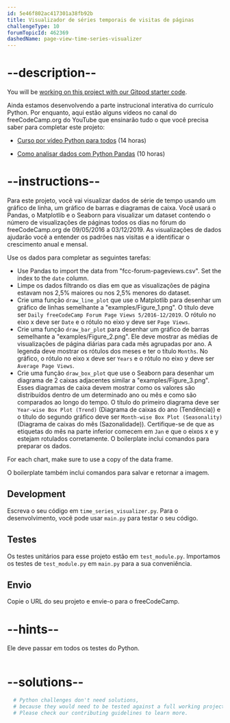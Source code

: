 ```yaml
---
id: 5e46f802ac417301a38fb92b
title: Visualizador de séries temporais de visitas de páginas
challengeType: 10
forumTopicId: 462369
dashedName: page-view-time-series-visualizer
---
```


# --description--

You will be <a href="https://gitpod.io/?autostart=true#https://github.com/freeCodeCamp/boilerplate-page-view-time-series-visualizer" target="_blank" rel="noopener noreferrer nofollow">working on this project with our Gitpod starter code</a>.

Ainda estamos desenvolvendo a parte instrucional interativa do currículo Python. Por enquanto, aqui estão alguns vídeos no canal do freeCodeCamp.org do YouTube que ensinarão tudo o que você precisa saber para completar este projeto:

- <a href="https://www.freecodecamp.org/news/python-for-everybody/" target="_blank" rel="noopener noreferrer nofollow">Curso por vídeo Python para todos</a> (14 horas)

- <a href="https://www.freecodecamp.org/news/how-to-analyze-data-with-python-pandas/" target="_blank" rel="noopener noreferrer nofollow">Como analisar dados com Python Pandas</a> (10 horas)

# --instructions--

Para este projeto, você vai visualizar dados de série de tempo usando um gráfico de linha, um gráfico de barras e diagramas de caixa. Você usará o Pandas, o Matplotlib e o Seaborn para visualizar um dataset contendo o número de visualizações de páginas todos os dias no fórum do freeCodeCamp.org de 09/05/2016 a 03/12/2019. As visualizações de dados ajudarão você a entender os padrões nas visitas e a identificar o crescimento anual e mensal.

Use os dados para completar as seguintes tarefas:

- Use Pandas to import the data from "fcc-forum-pageviews.csv". Set the index to the `date` column.
- Limpe os dados filtrando os dias em que as visualizações de página estavam nos 2,5% maiores ou nos 2,5% menores do dataset.
- Crie uma função `draw_line_plot` que use o Matplotlib para desenhar um gráfico de linhas semelhante a "examples/Figure_1.png". O título deve ser `Daily freeCodeCamp Forum Page Views 5/2016-12/2019`. O rótulo no eixo x deve ser `Date` e o rótulo no eixo y deve ser `Page Views`.
- Crie uma função `draw_bar_plot` para desenhar um gráfico de barras semelhante a "examples/Figure_2.png". Ele deve mostrar as médias de visualizações de página diárias para cada mês agrupadas por ano. A legenda deve mostrar os rótulos dos meses e ter o título `Months`. No gráfico, o rótulo no eixo x deve ser `Years` e o rótulo no eixo y deve ser `Average Page Views`.
- Crie uma função `draw_box_plot` que use o Seaborn para desenhar um diagrama de 2 caixas adjacentes similar a "examples/Figure_3.png". Esses diagramas de caixa devem mostrar como os valores são distribuídos dentro de um determinado ano ou mês e como são comparados ao longo do tempo. O título do primeiro diagrama deve ser `Year-wise Box Plot (Trend)` (Diagrama de caixas do ano (Tendência)) e o título do segundo gráfico deve ser `Month-wise Box Plot (Seasonality)` (Diagrama de caixas do mês (Sazonalidade)). Certifique-se de que as etiquetas do mês na parte inferior comecem em `Jan` e que o eixos x e y estejam rotulados corretamente. O boilerplate inclui comandos para preparar os dados.

For each chart, make sure to use a copy of the data frame.

O boilerplate também inclui comandos para salvar e retornar a imagem.

## Development

Escreva o seu código em `time_series_visualizer.py`. Para o desenvolvimento, você pode usar `main.py` para testar o seu código.

## Testes

Os testes unitários para esse projeto estão em `test_module.py`. Importamos os testes de `test_module.py` em `main.py` para a sua conveniência.

## Envio

Copie o URL do seu projeto e envie-o para o freeCodeCamp.

# --hints--

Ele deve passar em todos os testes do Python.

```js

```

# --solutions--

```py
  # Python challenges don't need solutions,
  # because they would need to be tested against a full working project.
  # Please check our contributing guidelines to learn more.
```
